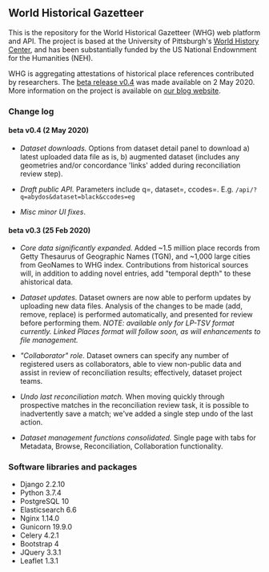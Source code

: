 ## World Historical Gazetteer

This is the repository for the World Historical Gazetteer (WHG) web platform and API. The project is based at the University of Pittsburgh's [World History Center](https://www.worldhistory.pitt.edu/), and has been substantially funded by the US National Endownment for the Humanities (NEH).

WHG is aggregating attestations of historical place references contributed by researchers. The [beta release v0.4](http://dev.whgazetteer.org) was made available on 2 May 2020. More information on the project is available on [our blog website](http://whgazetteer.org).

### Change log

#### beta v0.4 (2 May 2020)
- _Dataset downloads._ Options from dataset detail panel to download a) latest uploaded data file as is, b) augmented dataset (includes any geometries and/or concordance 'links' added during reconciliation review step).

- _Draft public API._ Parameters include q=, dataset=, ccodes=. E.g. `/api/?q=abydos&dataset=black&ccodes=eg`

- _Misc minor UI fixes_.

#### beta v0.3 (25 Feb 2020)
- _Core data significantly expanded._ Added ~1.5 million place records from Getty Thesaurus of Geographic Names (TGN), and ~1,000 large cities from GeoNames to WHG index. Contributions from historical sources will, in addition to adding novel entries, add "temporal depth" to these ahistorical data.

- _Dataset updates._ Dataset owners are now able to perform updates by uploading new data files. Analysis of the changes to be made (add, remove, replace) is performed automatically, and presented for review before performing them. _NOTE: available only for LP-TSV format currently. Linked Places format will follow soon, as will enhancements to file management._


- _"Collaborator" role._ Dataset owners can specify any number of registered users as collaborators, able to view non-public data and assist in review of reconciliation results; effectively, dataset project teams.

- _Undo last reconciliation match._ When moving quickly through prospective matches in the reconciliation review task, it is possible to inadvertently save a match; we've added a single step undo of the last action.

- _Dataset management functions consolidated._ Single page with tabs for Metadata, Browse, Reconciliation, Collaboration functionality.

### Software libraries and packages

- Django 2.2.10
- Python 3.7.4
- PostgreSQL 10
- Elasticsearch 6.6
- Nginx 1.14.0
- Gunicorn 19.9.0
- Celery 4.2.1
- Bootstrap 4
- JQuery 3.3.1
- Leaflet 1.3.1

